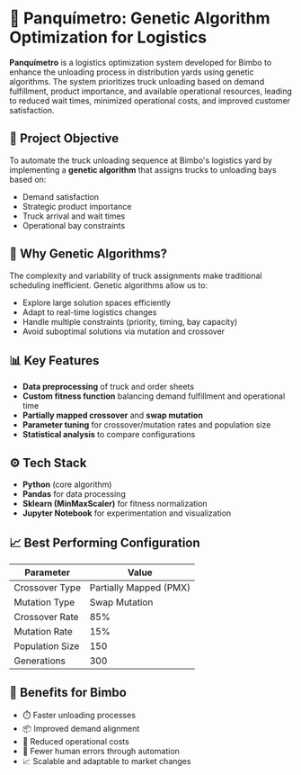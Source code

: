 # 🧠 Panquímetro: Genetic Algorithm Optimization for Logistics

**Panquímetro** is a logistics optimization system developed for Bimbo to enhance the unloading process in distribution yards using genetic algorithms. The system prioritizes truck unloading based on demand fulfillment, product importance, and available operational resources, leading to reduced wait times, minimized operational costs, and improved customer satisfaction.

## 🚀 Project Objective

To automate the truck unloading sequence at Bimbo's logistics yard by implementing a **genetic algorithm** that assigns trucks to unloading bays based on:

- Demand satisfaction
- Strategic product importance
- Truck arrival and wait times
- Operational bay constraints

## 🧬 Why Genetic Algorithms?

The complexity and variability of truck assignments make traditional scheduling inefficient. Genetic algorithms allow us to:

- Explore large solution spaces efficiently
- Adapt to real-time logistics changes
- Handle multiple constraints (priority, timing, bay capacity)
- Avoid suboptimal solutions via mutation and crossover

## 📊 Key Features

- **Data preprocessing** of truck and order sheets
- **Custom fitness function** balancing demand fulfillment and operational time
- **Partially mapped crossover** and **swap mutation**
- **Parameter tuning** for crossover/mutation rates and population size
- **Statistical analysis** to compare configurations

## ⚙️ Tech Stack

- **Python** (core algorithm)
- **Pandas** for data processing
- **Sklearn (MinMaxScaler)** for fitness normalization
- **Jupyter Notebook** for experimentation and visualization

## 📈 Best Performing Configuration

| Parameter           | Value         |
|--------------------|---------------|
| Crossover Type      | Partially Mapped (PMX) |
| Mutation Type       | Swap Mutation |
| Crossover Rate      | 85%           |
| Mutation Rate       | 15%           |
| Population Size     | 150           |
| Generations         | 300           |

## 📌 Benefits for Bimbo

- ⏱️ Faster unloading processes
- 📦 Improved demand alignment
- 💸 Reduced operational costs
- 🤖 Fewer human errors through automation
- 📈 Scalable and adaptable to market changes
